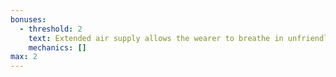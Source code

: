 ```yaml
---
bonuses:
  - threshold: 2
    text: Extended air supply allows the wearer to breathe in unfriendly environments for up to 48 hours.
    mechanics: []
max: 2
---
```


